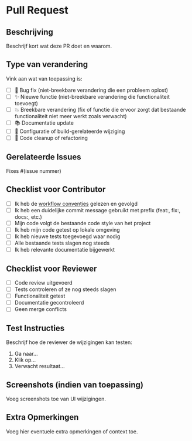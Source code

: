 # Pull Request

## Beschrijving
Beschrijf kort wat deze PR doet en waarom.

## Type van verandering
Vink aan wat van toepassing is:
- [ ] 🐛 Bug fix (niet-breekbare verandering die een probleem oplost)
- [ ] ✨ Nieuwe functie (niet-breekbare verandering die functionaliteit toevoegt)
- [ ] 💥 Breekbare verandering (fix of functie die ervoor zorgt dat bestaande functionaliteit niet meer werkt zoals verwacht)
- [ ] 📚 Documentatie update
- [ ] 🔧 Configuratie of build-gerelateerde wijziging
- [ ] 🧹 Code cleanup of refactoring

## Gerelateerde Issues
Fixes #(issue nummer)

## Checklist voor Contributor
- [ ] Ik heb de [workflow conventies](docs/WORKFLOW.md) gelezen en gevolgd
- [ ] Ik heb een duidelijke commit message gebruikt met prefix (feat:, fix:, docs:, etc.)
- [ ] Mijn code volgt de bestaande code style van het project
- [ ] Ik heb mijn code getest op lokale omgeving
- [ ] Ik heb nieuwe tests toegevoegd waar nodig
- [ ] Alle bestaande tests slagen nog steeds
- [ ] Ik heb relevante documentatie bijgewerkt

## Checklist voor Reviewer
- [ ] Code review uitgevoerd
- [ ] Tests controleren of ze nog steeds slagen
- [ ] Functionaliteit getest
- [ ] Documentatie gecontroleerd
- [ ] Geen merge conflicts

## Test Instructies
Beschrijf hoe de reviewer de wijzigingen kan testen:
1. Ga naar...
2. Klik op...
3. Verwacht resultaat...

## Screenshots (indien van toepassing)
Voeg screenshots toe van UI wijzigingen.

## Extra Opmerkingen
Voeg hier eventuele extra opmerkingen of context toe.